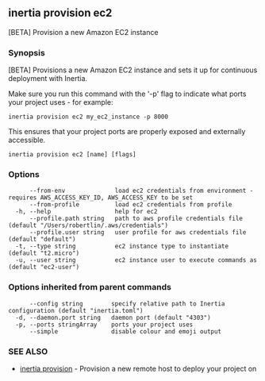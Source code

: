 ## inertia provision ec2

[BETA] Provision a new Amazon EC2 instance

### Synopsis

[BETA] Provisions a new Amazon EC2 instance and sets it up for continuous deployment
with Inertia. 

Make sure you run this command with the '-p' flag to indicate what ports
your project uses - for example:

	inertia provision ec2 my_ec2_instance -p 8000

This ensures that your project ports are properly exposed and externally accessible.


```
inertia provision ec2 [name] [flags]
```

### Options

```
      --from-env              load ec2 credentials from environment - requires AWS_ACCESS_KEY_ID, AWS_ACCESS_KEY to be set
      --from-profile          load ec2 credentials from profile
  -h, --help                  help for ec2
      --profile.path string   path to aws profile credentials file (default "/Users/robertlin/.aws/credentials")
      --profile.user string   user profile for aws credentials file (default "default")
  -t, --type string           ec2 instance type to instantiate (default "t2.micro")
  -u, --user string           ec2 instance user to execute commands as (default "ec2-user")
```

### Options inherited from parent commands

```
      --config string        specify relative path to Inertia configuration (default "inertia.toml")
  -d, --daemon.port string   daemon port (default "4303")
  -p, --ports stringArray    ports your project uses
      --simple               disable colour and emoji output
```

### SEE ALSO

* [inertia provision](inertia_provision.md)	 - Provision a new remote host to deploy your project on

